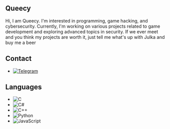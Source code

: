 ## Queecy
Hi, I am Queecy. I'm interested in programming, game hacking, and cybersecurity. Currently, I'm working on various projects related to game development and exploring advanced topics in security.
If we ever meet and you think my projects are worth it, just tell me what's up with Julka and buy me a beer

## Contact
- [![Telegram](https://img.shields.io/badge/Telegram-2CA5E0?style=flat&logo=telegram&logoColor=white)](https://t.me/notQueecy)

## Languages
- ![C](https://img.shields.io/badge/C-000000?style=flat&logo=c&logoColor=white)
- ![C#](https://img.shields.io/badge/C%23-239120?style=flat&logo=c-sharp&logoColor=white)
- ![C++](https://img.shields.io/badge/C%2B%2B-F34B7D?style=flat&logo=c%2B%2B&logoColor=white)
- ![Python](https://img.shields.io/badge/Python-3776AB?style=flat&logo=python&logoColor=white)
- ![JavaScript](https://img.shields.io/badge/JavaScript-F7DF1E?style=flat&logo=javascript&logoColor=black)
